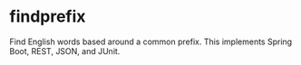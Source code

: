 # findprefix
Find English words based around a common prefix. This implements Spring Boot, REST, JSON, and JUnit.

